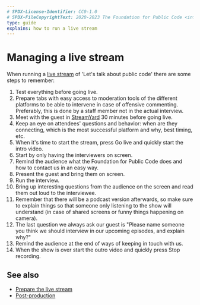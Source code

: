 ```yaml
---
# SPDX-License-Identifier: CC0-1.0
# SPDX-FileCopyrightText: 2020-2023 The Foundation for Public Code <info@publiccode.net>
type: guide
explains: how to run a live stream
---
```


# Managing a live stream

When running a [live stream](index.md) of 'Let's talk about  public code' there are some steps to remember:

1. Test everything before going live.
2. Prepare tabs with easy access to moderation tools of the different platforms to be able to intervene in case of offensive commenting. Preferably, this is done by a staff member not in the actual interview.
3. Meet with the guest in [StreamYard](../tool-management/streamyard.md) 30 minutes before going live.
4. Keep an eye on attendees' questions and behavior: when are they connecting, which is the most successful platform and why, best timing, etc.
5. When it's time to start the stream, press Go live and quickly start the intro video.
6. Start by only having the interviewers on screen.
7. Remind the audience what the Foundation for Public Code does and how to contact us in an easy way.
8. Present the guest and bring them on screen.
9. Run the interview.
10. Bring up interesting questions from the audience on the screen and read them out loud to the interviewee.
11. Remember that there will be a podcast version afterwards, so make sure to explain things so that someone only listening to the show will understand (in case of shared screens or funny things happening on camera).
12. The last question we always ask our guest is "Please name someone you think we should interview in our upcoming episodes, and explain why?"
13. Remind the audience at the end of ways of keeping in touch with us.
14. When the show is over start the outro video and quickly press Stop recording.

## See also

* [Prepare the live stream](prepare-live-stream.md)
* [Post-production](post-production.md)
